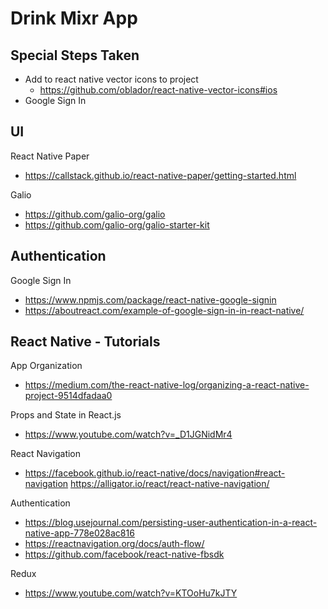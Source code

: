 # Drink Mixr App

Special Steps Taken
------
- Add to react native vector icons to project
    - https://github.com/oblador/react-native-vector-icons#ios
- Google Sign In



UI
------
React Native Paper
- https://callstack.github.io/react-native-paper/getting-started.html

Galio
- https://github.com/galio-org/galio
- https://github.com/galio-org/galio-starter-kit

Authentication 
------
Google Sign In
- https://www.npmjs.com/package/react-native-google-signin
- https://aboutreact.com/example-of-google-sign-in-in-react-native/


React Native - Tutorials
------
App Organization
- https://medium.com/the-react-native-log/organizing-a-react-native-project-9514dfadaa0

Props and State in React.js
- https://www.youtube.com/watch?v=_D1JGNidMr4

React Navigation
- https://facebook.github.io/react-native/docs/navigation#react-navigation
https://alligator.io/react/react-native-navigation/

Authentication
- https://blog.usejournal.com/persisting-user-authentication-in-a-react-native-app-778e028ac816
- https://reactnavigation.org/docs/auth-flow/
- https://github.com/facebook/react-native-fbsdk

Redux
- https://www.youtube.com/watch?v=KTOoHu7kJTY